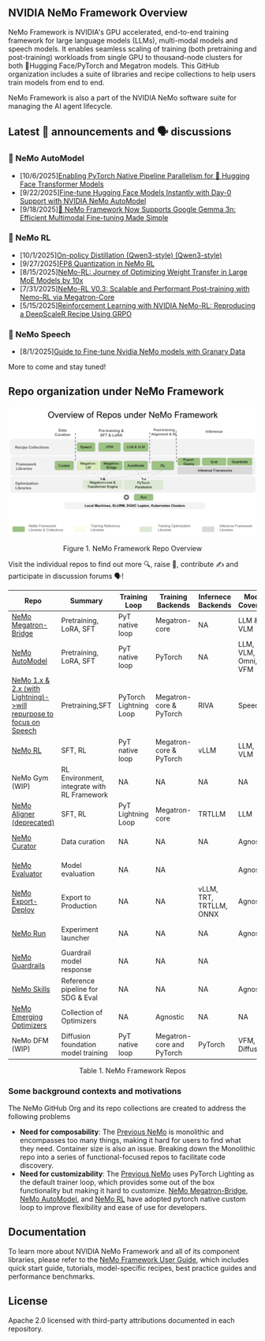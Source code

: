 <!--
SPDX-FileCopyrightText: Copyright (c) 2024-2025 NVIDIA CORPORATION & AFFILIATES. All rights reserved.
SPDX-License-Identifier: Apache-2.0
-->

## NVIDIA NeMo Framework Overview

NeMo Framework is NVIDIA's GPU accelerated, end-to-end training framework for large language models (LLMs), multi-modal models and speech models. It enables seamless scaling of training (both pretraining and post-training) workloads from single GPU to thousand-node clusters for both 🤗Hugging Face/PyTorch and Megatron models. This GitHub organization includes a suite of libraries and recipe collections to help users train models from end to end. 

NeMo Framework is also a part of the NVIDIA NeMo software suite for managing the AI agent lifecycle.

## Latest 📣 announcements and 🗣️ discussions 
### 🐳 NeMo AutoModel
- [10/6/2025][Enabling PyTorch Native Pipeline Parallelism for 🤗 Hugging Face Transformer Models](https://github.com/NVIDIA-NeMo/Automodel/discussions/589)
- [9/22/2025][Fine-tune Hugging Face Models Instantly with Day-0 Support with NVIDIA NeMo AutoModel](https://github.com/NVIDIA-NeMo/Automodel/discussions/477)
- [9/18/2025][🚀 NeMo Framework Now Supports Google Gemma 3n: Efficient Multimodal Fine-tuning Made Simple](https://github.com/NVIDIA-NeMo/Automodel/discussions/494)

### 🔬 NeMo RL
- [10/1/2025][On-policy Distillation (Qwen3-style) (Qwen3-style)](https://github.com/NVIDIA-NeMo/RL/discussions/1254)
- [9/27/2025][FP8 Quantization in NeMo RL](https://github.com/NVIDIA-NeMo/RL/discussions/1216)
- [8/15/2025][NeMo-RL: Journey of Optimizing Weight Transfer in Large MoE Models by 10x](https://github.com/NVIDIA-NeMo/RL/discussions/1189)
- [7/31/2025][NeMo-RL V0.3: Scalable and Performant Post-training with Nemo-RL via Megatron-Core](https://github.com/NVIDIA-NeMo/RL/discussions/1161)
- [5/15/2025][Reinforcement Learning with NVIDIA NeMo-RL: Reproducing a DeepScaleR Recipe Using GRPO ](https://github.com/NVIDIA-NeMo/RL/discussions/1188)

### 💬 NeMo Speech
- [8/1/2025][Guide to Fine-tune Nvidia NeMo models with Granary Data](https://github.com/NVIDIA-NeMo/NeMo/discussions/14758)

More to come and stay tuned!

## Repo organization under NeMo Framework
  ![image](/RepoDiagram.png)
  
<div align="center">
  Figure 1. NeMo Framework Repo Overview
</div>
<p></p>

Visit the individual repos to find out more 🔍, raise :bug:, contribute ✍️ and participate in discussion forums 🗣️!
<p></p>

|Repo|Summary|Training Loop|Training Backends|Infernece Backends|Model Coverage|Container|
|-|-|-|-|-|-|-|
|[NeMo Megatron-Bridge](https://github.com/NVIDIA-NeMo/Megatron-Bridge)|Pretraining, LoRA, SFT|PyT native loop|Megatron-core|NA|LLM & VLM|NeMo Framework Container
|[NeMo AutoModel](https://github.com/NVIDIA-NeMo/Automodel)|Pretraining, LoRA, SFT|PyT native loop|PyTorch|NA|LLM, VLM, Omni, VFM|NeMo AutoModel Container|
|[NeMo 1.x & 2.x (with Lightning)->will repurpose to focus on Speech](https://github.com/NVIDIA-NeMo/NeMo)|Pretraining,SFT|PyTorch Lightning Loop|Megatron-core & PyTorch|RIVA|Speech|NA|
|[NeMo RL](https://github.com/NVIDIA-NeMo/RL)|SFT, RL|PyT native loop|Megatron-core & PyTorch|vLLM|LLM, VLM|NeMo RL container|
|NeMo Gym (WIP)|RL Environment, integrate with RL Framework|NA|NA|NA|NA|NeMo RL Container|
|[NeMo Aligner (deprecated)](https://github.com/NVIDIA/NeMo-Aligner)|SFT, RL|PyT Lightning Loop|Megatron-core|TRTLLM|LLM|NA
|[NeMo Curator](https://github.com/NVIDIA-NeMo/Curator)|Data curation|NA|NA|NA|Agnostic|NeMo Curator Container|
|[NeMo Evaluator](https://github.com/NVIDIA-NeMo/Evaluator)|Model evaluation|NA|NA||Agnostic|NeMo Framework Container|
|[NeMo Export-Deploy](https://github.com/NVIDIA-NeMo/Export-Deploy)|Export to Production|NA|NA|vLLM, TRT, TRTLLM, ONNX|Agnostic|NeMo Framework Container|
|[NeMo Run](https://github.com/NVIDIA-NeMo/Run)|Experiment launcher|NA|NA|NA|Agnostic|NeMo Framework Container|
|[NeMo Guardrails](https://github.com/NVIDIA-NeMo/Guardrails)|Guardrail model response|NA|NA|NA||NA|
|[NeMo Skills](https://github.com/NVIDIA-NeMo/Skills)|Reference pipeline for SDG & Eval|NA|NA|NA|Agnostic|NA|
|[NeMo Emerging Optimizers](https://github.com/NVIDIA-NeMo/Emerging-Optimizers)|Collection of Optimizers|NA|Agnostic|NA|NA|NA|
|NeMo DFM (WIP)|Diffusion foundation model training|PyT native loop|Megatron-core and PyTorch|PyTorch|VFM, Diffusion|TBD|


<div align="center">
  Table 1. NeMo Framework Repos
</div>
<p></p>

### Some background contexts and motivations
The NeMo GitHub Org and its repo collections are created to address the following problems
* **Need for composability**: The [Previous NeMo](https://github.com/NVIDIA/NeMo) is monolithic and encompasses too many things, making it hard for users to find what they need. Container size is also an issue. Breaking down the Monolithic repo into a series of functional-focused repos to facilitate code discovery.
* **Need for customizability**: The [Previous NeMo](https://github.com/NVIDIA/NeMo) uses PyTorch Lighting as the default trainer loop, which provides some out of the box functionality but making it hard to customize. [NeMo Megatron-Bridge](https://github.com/NVIDIA-NeMo/Megatron-Bridge), [NeMo AutoModel](https://github.com/NVIDIA-NeMo/Automodel), and [NeMo RL](https://github.com/NVIDIA-NeMo/RL) have adopted pytorch native custom loop to improve flexibility and ease of use for developers. 

## Documentation

To learn more about NVIDIA NeMo Framework and all of its component libraries, please refer to the [NeMo Framework User Guide](https://docs.nvidia.com/nemo-framework/user-guide/latest/overview.html), which includes quick start guide, tutorials, model-specific recipes, best practice guides and performance benchmarks.  

<!--
## Contribution & Support

- Follow [Contribution Guidelines](../CONTRIBUTING.md)
- Report issues via GitHub Discussions
- Enterprise support available through NVIDIA AI Enterprise
-->

## License

Apache 2.0 licensed with third-party attributions documented in each repository.

